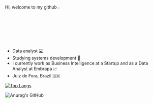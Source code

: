 Hi, welcome to my github <img width ="3%" src="https://camo.githubusercontent.com/e8e7b06ecf583bc040eb60e44eb5b8e0ecc5421320a92929ce21522dbc34c891/68747470733a2f2f6d656469612e67697068792e636f6d2f6d656469612f6876524a434c467a6361737252346961377a2f67697068792e676966">


<ul>
        <li>Data analyst 💻</li>
        <li>Studying systems development 📖</li>
        <li>I currently work as Business Intelligence at a Startup and as a Data Analyst at Embrapa 📈</li>
        <li>Juiz de Fora, Brazil 🇧🇷</li>
</ul>


 [![Top Langs](https://github-readme-stats.vercel.app/api/top-langs/?username=macheuz&layout=compact)](https://github.com/anuraghazra/github-readme-stats)  
                                                                                                                      


![Anurag's GitHub ](https://github-readme-stats.vercel.app/api?username=macheuz&hide=contribs,&show_icons=true&theme=merko)

